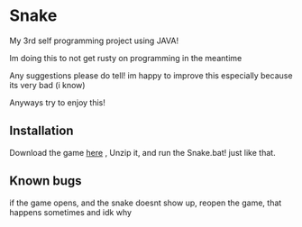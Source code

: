 # Snake

My 3rd self programming project using JAVA!

Im doing this to not get rusty on programming in the meantime

Any suggestions please do tell! im happy to improve this especially because its very bad (i know)

Anyways try to enjoy this!

## Installation

Download the game [here](https://github.com/roy2872/Snake/releases/tag/Windows) ,
Unzip it,
and run the Snake.bat! just like that.



## Known bugs

if the game opens, and the snake doesnt show up, reopen the game, that happens sometimes and idk why
